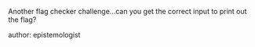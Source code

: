 Another flag checker challenge...can you get the correct input to print out the flag?

author: epistemologist
